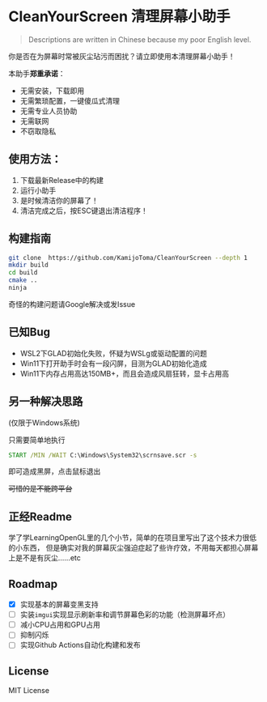 # CleanYourScreen 清理屏幕小助手

> Descriptions are written in Chinese because my poor English level.

你是否在为屏幕时常被灰尘玷污而困扰？请立即使用本清理屏幕小助手！

本助手**郑重承诺**：

* 无需安装，下载即用
* 无需繁琐配置，一键傻瓜式清理
* 无需专业人员协助
* 无需联网
* 不窃取隐私

## 使用方法：

1. 下载最新Release中的构建
2. 运行小助手
3. 是时候清洁你的屏幕了！
4. 清洁完成之后，按ESC键退出清洁程序！

## 构建指南

```bash
git clone  https://github.com/KamijoToma/CleanYourScreen --depth 1
mkdir build
cd build
cmake ..
ninja
```

奇怪的构建问题请Google解决或发Issue

## 已知Bug

* WSL2下GLAD初始化失败，怀疑为WSLg或驱动配置的问题
* Win11下打开助手时会有一段闪屏，目测为GLAD初始化造成
* Win11下内存占用高达150MB+，而且会造成风扇狂转，显卡占用高

## 另一种解决思路

(仅限于Windows系统)

只需要简单地执行

```cmd
START /MIN /WAIT C:\Windows\System32\scrnsave.scr -s
```

即可造成黑屏，点击鼠标退出

~~可惜的是不能跨平台~~

## 正经Readme

学了学LearningOpenGL里的几个小节，简单的在项目里写出了这个技术力很低的小东西，
但是确实对我的屏幕灰尘强迫症起了些许疗效，不用每天都担心屏幕上是不是有灰尘……etc

## Roadmap

- [x] 实现基本的屏幕变黑支持
- [ ] 实装`imgui`实现显示刷新率和调节屏幕色彩的功能（检测屏幕坏点）
- [ ] 减小CPU占用和GPU占用
- [ ] 抑制闪烁
- [ ] 实现Github Actions自动化构建和发布

## License

MIT License